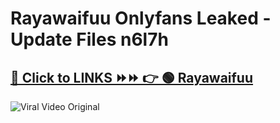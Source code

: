 
 # Rayawaifuu Onlyfans Leaked - Update Files n6l7h

## <h2><a href="https://clipsfans.com/Rayawaifuu&ref=git">🔗 Click to LINKS ⏩⏩ 👉 🟢 Rayawaifuu </a></h2>

<a href="https://clipsfans.com/Rayawaifuu&ref=git" rel="nofollow" data-target="animated-image.originalLink"><img src="https://i.ibb.co.com/xMMVF88/686577567.gif" alt="Viral Video Original" style="max-width: 100%; display: inline-block;" data-target="animated-image.originalImage"></a>

